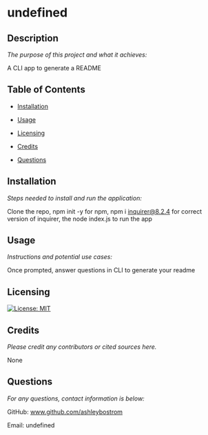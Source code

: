 
  # undefined
  
  ## Description

  *The purpose of this project and what it achieves:*

  A CLI app to generate a README

  ## Table of Contents
 
  * [Installation](#installation)

  * [Usage](#usage)  

  * [Licensing](#licensing)  

  * [Credits](#credits)
  
  * [Questions](#questions)
  
  ## Installation
  
  *Steps needed to install and run the application:*
  
  Clone the repo, npm init -y for npm, npm i inquirer@8.2.4 for correct version of inquirer, the node index.js to run the app

  ## Usage

  *Instructions and potential use cases:*
  
  Once prompted, answer questions in CLI to generate your readme
  
  ## Licensing
  
  [![License: MIT](https://img.shields.io/badge/License-MIT-yellow.svg)](https://opensource.org/licenses/MIT)

  ## Credits
  
  *Please credit any contributors or cited sources here.*
  
  None

  ## Questions
   
  *For any questions, contact information is below:*
 
  GitHub: www.github.com/ashleybostrom 

    
  Email: undefined
  